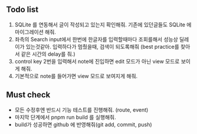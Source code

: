 ## Todo list

1. SQLite 를 연동해서 글이 작성되고 있는지 확인해줘. 기존에 있던글들도 SQLite 에 마이그레이션 해줘.
2. 좌측의 Search input에서 한번에 한글자를 입력할때마다 조회를해서 성능상 딜레이가 있는것같아. 입력하다가 멈췄을때, 검색이 되도록해줘 (best practice를 찾아서 같은 시간의 delay를 줘.)
3. control key 2번을 입력해서 note에 진입하면 edit 모드가 아닌 view 모드로 보이게 해줘.
4. 기본적으로 note를 들어가면 view 모드로 보여지게 해줘. 
## Must check
- 모든 수정후엔 반드시 기능 테스트를 진행해줘. (route, event)
- 마지막 단계에서 pnpm run build 를 실행해줘. 
- build가 성공하면 github 에 반영해줘(git add, commit, push)
